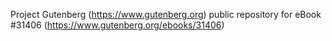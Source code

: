 Project Gutenberg (https://www.gutenberg.org) public repository for eBook #31406 (https://www.gutenberg.org/ebooks/31406)
